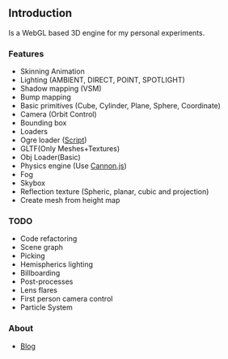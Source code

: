 ## Introduction

Is a WebGL based 3D engine for my personal experiments.

### Features ###
- Skinning Animation
- Lighting (AMBIENT, DIRECT, POINT, SPOTLIGHT)
- Shadow mapping (VSM)
- Bump mapping
- Basic primitives (Cube, Cylinder, Plane, Sphere, Coordinate)
- Camera (Orbit Control)
- Bounding box
- Loaders  
 - Ogre loader ([Script](https://github.com/games/OgreToJson))
 - GLTF(Only Meshes+Textures) 
 - Obj Loader(Basic)
- Physics engine (Use [Cannon.js](https://github.com/schteppe/cannon.js))
- Fog
- Skybox
- Reflection texture (Spheric, planar, cubic and projection)
- Create mesh from height map


### TODO ###
- Code refactoring
- Scene graph
- Picking
- Hemispherics lighting
- Billboarding
- Post-processes
- Lens flares
- First person camera control
- Particle System


### About ###

* [Blog](http://valorzhong.blogspot.com/)


 
